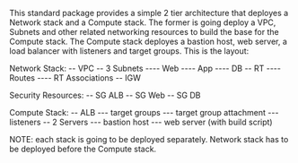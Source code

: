 This standard package provides a simple 2 tier architecture that deployes a Network stack and a Compute stack. The former is going deploy a VPC, Subnets and other related networking resources to build the base for the Compute stack. The Compute stack deployes a bastion host, web server, a load balancer with listeners and target groups. This is the layout:

Network Stack:
-- VPC
-- 3 Subnets
---- Web
---- App
---- DB
-- RT
---- Routes
---- RT Associations
-- IGW

Security Resources:
-- SG ALB
-- SG Web
-- SG DB

Compute Stack:
-- ALB
--- target groups
--- target group attachment
--- listeners
-- 2 Servers
--- bastion host
--- web server (with build script)


NOTE: each stack is going to be deployed separately. Network stack has to be
deployed before the Compute stack.